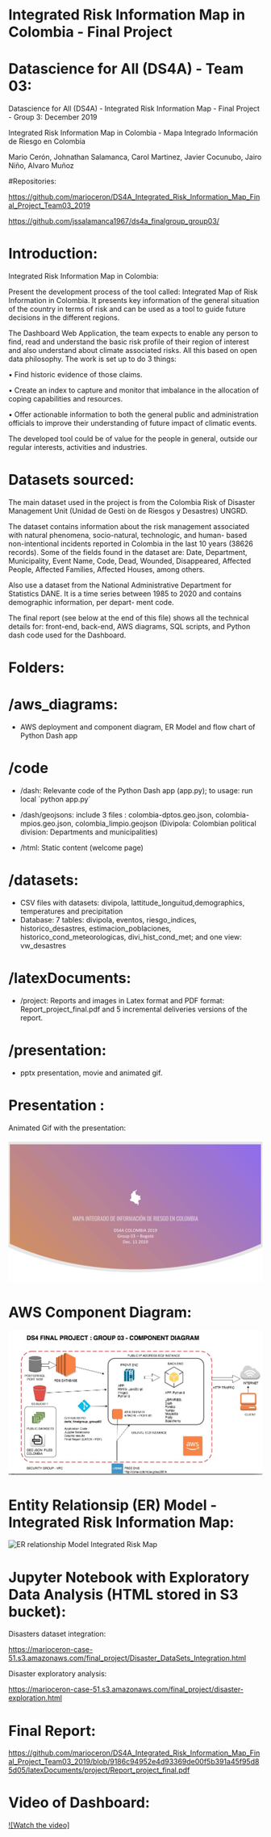 #  Integrated Risk Information Map in Colombia - Final Project 
#  Datascience for All (DS4A) - Team 03: 

Datascience for All (DS4A) - Integrated Risk Information Map - Final Project - Group 3: December 2019

Integrated Risk Information Map in Colombia - Mapa Integrado Información de Riesgo en Colombia

Mario Cerón, Johnathan Salamanca, Carol Martinez, Javier Cocunubo, Jairo Niño, Alvaro Muñoz

#Repositories: 

https://github.com/marioceron/DS4A_Integrated_Risk_Information_Map_Final_Project_Team03_2019

https://github.com/jssalamanca1967/ds4a_finalgroup_group03/

# Introduction: 


Integrated Risk Information Map in Colombia:

Present the development process of the tool called: Integrated Map of Risk Information in Colombia.
It presents key information of the general situation of the country in terms of risk and can be used as a tool to guide future decisions in the different regions.

The Dashboard Web Application, the team expects to enable any person to find, read and understand the basic risk profile of their region of interest and also understand about climate associated risks. All this based on open data philosophy.
The work is set up to do 3 things:

• Find historic evidence of those claims.

• Create an index to capture and monitor that imbalance in the allocation of coping capabilities and resources.

• Offer actionable information to both the general public and administration officials to improve their understanding of future impact of climatic events.

The developed tool could be of value for the people in general, outside our regular interests, activities and industries.

# Datasets sourced:

The main dataset used in the project is from the Colombia Risk of Disaster Management Unit (Unidad de Gesti ́on de Riesgos y Desastres) UNGRD. 

The dataset contains information about the risk management associated with natural phenomena, socio-natural, technologic, and human- based non-intentional incidents reported in Colombia in the last 10 years (38626 records). Some of the fields found in the dataset are: Date, Department, Municipality, Event Name, Code, Dead, Wounded, Disappeared, Affected People, Affected Families, Affected Houses, among others.

Also use a dataset from the National Administrative Department for Statistics DANE. It is a time series between 1985 to 2020 and contains demographic information, per depart- ment code.

The final report (see below at the end of this file) shows all the technical details for: front-end, back-end, AWS diagrams, SQL scripts, and Python dash code used for the Dashboard.

# Folders:

# /aws_diagrams: 
* AWS deployment and component diagram, ER Model and flow chart of Python Dash app

# /code
* /dash: Relevante code of the Python Dash app (app.py); to usage: run local ´python app.py´
* /dash/geojsons: include 3 files : colombia-dptos.geo.json, colombia-mpios.geo.json, colombia_limpio.geojson
(Divipola: Colombian political division: Departments and municipalities)

* /html: Static content (welcome page)

# /datasets: 
* CSV files with datasets: divipola, lattitude_longuitud,demographics, temperatures and precipitation
* Database: 7 tables: divipola, eventos, riesgo_indices, historico_desastres, estimacion_poblaciones, historico_cond_meteorologicas, divi_hist_cond_met; and one view: vw_desastres

# /latexDocuments: 
* /project: Reports and images in Latex format and PDF format: Report_project_final.pdf 
and 5 incremental deliveries versions of the report.

# /presentation: 
* pptx presentation, movie and animated gif.

# Presentation :

Animated Gif with the presentation:

![Final Project Presentation](presentation/Bogota_Group_03_Presentation.gif)

# AWS Component Diagram:

![AWS Component Diagram Integrated Risk Map](aws_diagrams/AWS_Component_Diagram_project_group_03.jpg)

# Entity Relationsip (ER) Model - Integrated Risk Information Map:

![ER relationship Model Integrated Risk Map](aws_diagrams/Project_Group03_ERModel.jpg)

# Jupyter Notebook with Exploratory Data Analysis (HTML stored in S3 bucket):

Disasters dataset integration:

https://marioceron-case-51.s3.amazonaws.com/final_project/Disaster_DataSets_Integration.html

Disaster exploratory analysis: 

https://marioceron-case-51.s3.amazonaws.com/final_project/disaster-exploration.html


# Final Report:

https://github.com/marioceron/DS4A_Integrated_Risk_Information_Map_Final_Project_Team03_2019/blob/9186c94952e4d93369de00f5b391a45f95d85d05/latexDocuments/project/Report_project_final.pdf

# Video of Dashboard:

[![Watch the video]](/presentation/ds4a-final.mp4)
